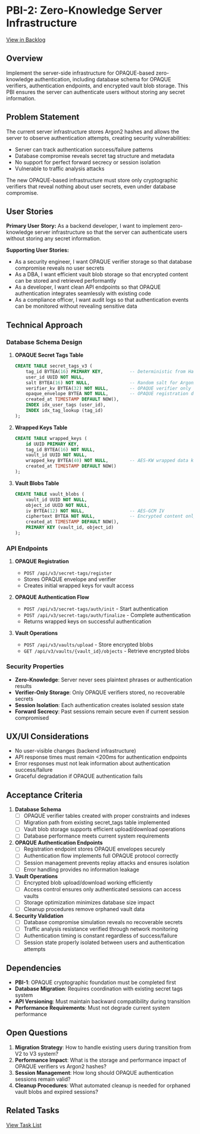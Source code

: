 # PBI-2: Zero-Knowledge Server Infrastructure

[View in Backlog](../backlog.md#user-content-PBI-2)

## Overview

Implement the server-side infrastructure for OPAQUE-based zero-knowledge authentication, including database schema for OPAQUE verifiers, authentication endpoints, and encrypted vault blob storage. This PBI ensures the server can authenticate users without storing any secret information.

## Problem Statement

The current server infrastructure stores Argon2 hashes and allows the server to observe authentication attempts, creating security vulnerabilities:
- Server can track authentication success/failure patterns
- Database compromise reveals secret tag structure and metadata
- No support for perfect forward secrecy or session isolation
- Vulnerable to traffic analysis attacks

The new OPAQUE-based infrastructure must store only cryptographic verifiers that reveal nothing about user secrets, even under database compromise.

## User Stories

**Primary User Story:**
As a backend developer, I want to implement zero-knowledge server infrastructure so that the server can authenticate users without storing any secret information.

**Supporting User Stories:**
- As a security engineer, I want OPAQUE verifier storage so that database compromise reveals no user secrets
- As a DBA, I want efficient vault blob storage so that encrypted content can be stored and retrieved performantly
- As a developer, I want clean API endpoints so that OPAQUE authentication integrates seamlessly with existing code
- As a compliance officer, I want audit logs so that authentication events can be monitored without revealing sensitive data

## Technical Approach

### Database Schema Design

1. **OPAQUE Secret Tags Table**
   ```sql
   CREATE TABLE secret_tags_v3 (
       tag_id BYTEA(16) PRIMARY KEY,          -- Deterministic from Hash(phrase)
       user_id UUID NOT NULL,
       salt BYTEA(16) NOT NULL,               -- Random salt for Argon2id
       verifier_kv BYTEA(32) NOT NULL,        -- OPAQUE verifier only
       opaque_envelope BYTEA NOT NULL,        -- OPAQUE registration data
       created_at TIMESTAMP DEFAULT NOW(),
       INDEX idx_user_tags (user_id),
       INDEX idx_tag_lookup (tag_id)
   );
   ```

2. **Wrapped Keys Table**
   ```sql
   CREATE TABLE wrapped_keys (
       id UUID PRIMARY KEY,
       tag_id BYTEA(16) NOT NULL,
       vault_id UUID NOT NULL,
       wrapped_key BYTEA(40) NOT NULL,        -- AES-KW wrapped data key
       created_at TIMESTAMP DEFAULT NOW()
   );
   ```

3. **Vault Blobs Table**
   ```sql
   CREATE TABLE vault_blobs (
       vault_id UUID NOT NULL,
       object_id UUID NOT NULL,
       iv BYTEA(12) NOT NULL,                 -- AES-GCM IV
       ciphertext BYTEA NOT NULL,             -- Encrypted content only
       created_at TIMESTAMP DEFAULT NOW(),
       PRIMARY KEY (vault_id, object_id)
   );
   ```

### API Endpoints

1. **OPAQUE Registration**
   - `POST /api/v3/secret-tags/register`
   - Stores OPAQUE envelope and verifier
   - Creates initial wrapped keys for vault access

2. **OPAQUE Authentication Flow**
   - `POST /api/v3/secret-tags/auth/init` - Start authentication
   - `POST /api/v3/secret-tags/auth/finalize` - Complete authentication
   - Returns wrapped keys on successful authentication

3. **Vault Operations**
   - `POST /api/v3/vaults/upload` - Store encrypted blobs
   - `GET /api/v3/vaults/{vault_id}/objects` - Retrieve encrypted blobs

### Security Properties

- **Zero-Knowledge**: Server never sees plaintext phrases or authentication results
- **Verifier-Only Storage**: Only OPAQUE verifiers stored, no recoverable secrets
- **Session Isolation**: Each authentication creates isolated session state
- **Forward Secrecy**: Past sessions remain secure even if current session compromised

## UX/UI Considerations

- No user-visible changes (backend infrastructure)
- API response times must remain <200ms for authentication endpoints
- Error responses must not leak information about authentication success/failure
- Graceful degradation if OPAQUE authentication fails

## Acceptance Criteria

1. **Database Schema**
   - [ ] OPAQUE verifier tables created with proper constraints and indexes
   - [ ] Migration path from existing secret_tags table implemented
   - [ ] Vault blob storage supports efficient upload/download operations
   - [ ] Database performance meets current system requirements

2. **OPAQUE Authentication Endpoints**
   - [ ] Registration endpoint stores OPAQUE envelopes securely
   - [ ] Authentication flow implements full OPAQUE protocol correctly
   - [ ] Session management prevents replay attacks and ensures isolation
   - [ ] Error handling provides no information leakage

3. **Vault Operations**
   - [ ] Encrypted blob upload/download working efficiently
   - [ ] Access control ensures only authenticated sessions can access vaults
   - [ ] Storage optimization minimizes database size impact
   - [ ] Cleanup procedures remove orphaned vault data

4. **Security Validation**
   - [ ] Database compromise simulation reveals no recoverable secrets
   - [ ] Traffic analysis resistance verified through network monitoring
   - [ ] Authentication timing is constant regardless of success/failure
   - [ ] Session state properly isolated between users and authentication attempts

## Dependencies

- **PBI-1**: OPAQUE cryptographic foundation must be completed first
- **Database Migration**: Requires coordination with existing secret tags system
- **API Versioning**: Must maintain backward compatibility during transition
- **Performance Requirements**: Must not degrade current system performance

## Open Questions

1. **Migration Strategy**: How to handle existing users during transition from V2 to V3 system?
2. **Performance Impact**: What is the storage and performance impact of OPAQUE verifiers vs Argon2 hashes?
3. **Session Management**: How long should OPAQUE authentication sessions remain valid?
4. **Cleanup Procedures**: What automated cleanup is needed for orphaned vault blobs and expired sessions?

## Related Tasks

[View Task List](./tasks.md) 